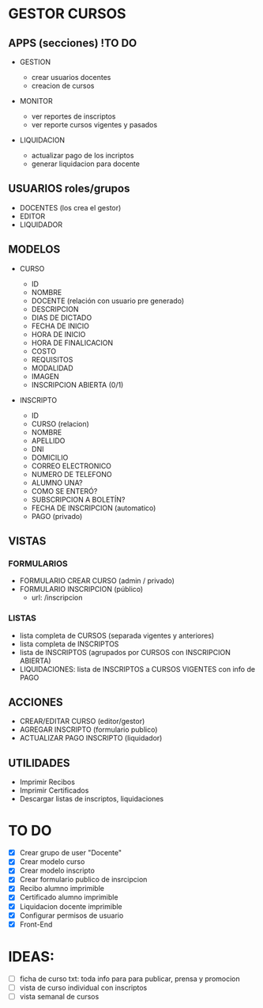 
# GESTOR CURSOS
## APPS (secciones) !TO DO
- GESTION
  - crear usuarios docentes
  - creacion de cursos 

- MONITOR 
  - ver reportes de inscriptos
  - ver reporte cursos vigentes y pasados 

- LIQUIDACION
  - actualizar pago de los incriptos
  - generar liquidacion para docente

## USUARIOS roles/grupos 
* DOCENTES (los crea el gestor) 
* EDITOR
* LIQUIDADOR

## MODELOS

* CURSO
  - ID 
  - NOMBRE
  - DOCENTE (relación con usuario pre generado)
  - DESCRIPCION
  - DIAS DE DICTADO
  - FECHA DE INICIO
  - HORA DE INICIO
  - HORA DE FINALICACION
  - COSTO
  - REQUISITOS
  - MODALIDAD 
  - IMAGEN
  - INSCRIPCION ABIERTA (0/1) 

* INSCRIPTO
  - ID 
  - CURSO (relacion)
  - NOMBRE
  - APELLIDO
  - DNI
  - DOMICILIO
  - CORREO ELECTRONICO
  - NUMERO DE TELEFONO
  - ALUMNO UNA?
  - COMO SE ENTERÓ?
  - SUBSCRIPCION A BOLETÍN?
  - FECHA DE INSCRIPCION (automatico)
  - PAGO (privado)


## VISTAS
### FORMULARIOS
* FORMULARIO CREAR CURSO (admin / privado)
* FORMULARIO INSCRIPCION (público)
  - url: /inscripcion

### LISTAS
* lista completa de CURSOS (separada vigentes y anteriores)
* lista completa de INSCRIPTOS 
* lista de INSCRIPTOS (agrupados por CURSOS con INSCRIPCION ABIERTA)
* LIQUIDACIONES: lista de INSCRIPTOS a CURSOS VIGENTES con info de PAGO 

## ACCIONES
* CREAR/EDITAR CURSO (editor/gestor)
* AGREGAR INSCRIPTO (formulario publico)
* ACTUALIZAR PAGO INSCRIPTO (liquidador)

## UTILIDADES
* Imprimir Recibos
* Imprimir Certificados
* Descargar listas de inscriptos, liquidaciones

# TO DO
- [x] Crear grupo de user "Docente"
- [x] Crear modelo curso
- [x] Crear modelo inscripto
- [x] Crear formulario publico de insrcipcion
- [x] Recibo alumno imprimible 
- [x] Certificado alumno imprimible 
- [x] Liquidacion docente imprimible 
- [x] Configurar permisos de usuario
- [x] Front-End 

# IDEAS:
- [ ] ficha de curso txt: toda info para para publicar, prensa y promocion
- [ ] vista de curso individual con inscriptos 
- [ ] vista semanal de cursos
